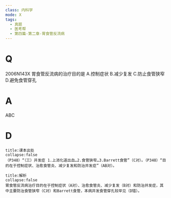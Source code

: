 ```yaml
---
class: 内科学
mode: X
tags:
  - 真题
  - 医考帮
  - 第四篇-第二章-胃食管反流病
---
```


# Q
2006N143X 胃食管反流病的治疗目的是
A.控制症状
B.减少复发
C.防止食管狭窄
D.避免食管穿孔

# A
ABC
# D
```ad-note
title:课本出处
collapse:false
（P348）“（三）并发症 1.上消化道出血…2.食管狭窄…3.Barrett食管”（C对）。（P348）“目的在于控制症状、治愈食管炎、减少复发和防治并发症”（AB对）。
```

```ad-summary
title:解析
collapse:false
胃食管反流病治疗目的在于控制症状（A对）、治愈食管炎、减少复发（B对）和防治并发症，其中主要防治食管狭窄（C对）和Barrett食管，本病并发食管穿孔较罕见（D错）。
```

